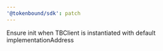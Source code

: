 ```yaml
---
'@tokenbound/sdk': patch
---
```


Ensure init when TBClient is instantiated with default implementationAddress
